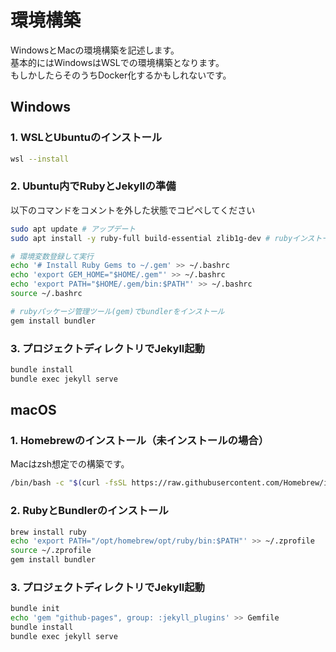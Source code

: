 # 環境構築
WindowsとMacの環境構築を記述します。
<br>基本的にはWindowsはWSLでの環境構築となります。
<br>もしかしたらそのうちDocker化するかもしれないです。



## Windows


### 1. WSLとUbuntuのインストール

```sh
wsl --install
```
###  2. Ubuntu内でRubyとJekyllの準備

以下のコマンドをコメントを外した状態でコピペしてください

```sh
sudo apt update # アップデート
sudo apt install -y ruby-full build-essential zlib1g-dev # rubyインストール

# 環境変数登録して実行
echo '# Install Ruby Gems to ~/.gem' >> ~/.bashrc　
echo 'export GEM_HOME="$HOME/.gem"' >> ~/.bashrc
echo 'export PATH="$HOME/.gem/bin:$PATH"' >> ~/.bashrc
source ~/.bashrc

# rubyパッケージ管理ツール(gem)でbundlerをインストール
gem install bundler
```


### 3. プロジェクトディレクトリでJekyll起動
```sh
bundle install
bundle exec jekyll serve
```

## macOS

### 1. Homebrewのインストール（未インストールの場合）

Macはzsh想定での構築です。

```bash
/bin/bash -c "$(curl -fsSL https://raw.githubusercontent.com/Homebrew/install/HEAD/install.sh)"
```

### 2. RubyとBundlerのインストール

```bash
brew install ruby
echo 'export PATH="/opt/homebrew/opt/ruby/bin:$PATH"' >> ~/.zprofile
source ~/.zprofile
gem install bundler
```
### 3. プロジェクトディレクトリでJekyll起動

```bash
bundle init
echo 'gem "github-pages", group: :jekyll_plugins' >> Gemfile
bundle install
bundle exec jekyll serve
```